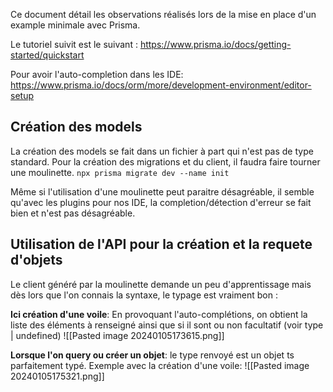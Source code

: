 Ce document détail les observations réalisés lors de la mise en place d'un example minimale avec Prisma.

Le tutoriel suivit est le suivant : https://www.prisma.io/docs/getting-started/quickstart


Pour avoir l'auto-completion dans les IDE: https://www.prisma.io/docs/orm/more/development-environment/editor-setup


## Création des models
La création des models se fait dans un fichier à part qui n'est pas de type standard. Pour la création des migrations et du client, il faudra faire tourner une moulinette.
`npx prisma migrate dev --name init`

Même si l'utilisation d'une moulinette peut paraitre désagréable, il semble qu'avec les plugins pour nos IDE, la completion/détection d'erreur se fait bien et n'est pas désagréable.

## Utilisation de l'API pour la création et la requete d'objets

Le client généré par la moulinette demande un peu d'apprentissage mais dès lors que l'on connais la syntaxe, le typage est vraiment bon :

**Ici création d'une voile**: En provoquant l'auto-complétions, on obtient la liste des éléments à renseigné ainsi que si il sont ou non facultatif (voir type | undefined)
![[Pasted image 20240105173615.png]]

**Lorsque l'on query ou créer un objet**: le type renvoyé est un objet ts parfaitement typé.
Exemple avec la création d'une voile:
![[Pasted image 20240105175321.png]]
